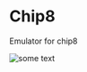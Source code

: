 # Chip8
Emulator for chip8

![some text](http://www.multigesture.net/wp-content/uploads/2011/03/brix.jpg)
